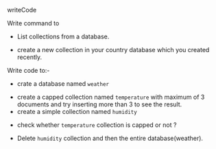 writeCode

Write command to

- List collections from a database.
<!-- show collections -->
- create a new collection in your country database which you created recently.
<!-- db.createCollection('states')-->

Write code to:-

- crate a database named `weather`
<!-- use weather -->
- create a capped collection named `temperature` with maximum of 3 documents and try inserting more than 3 to see the result.
  <!-- db.createCollection('temprature',{ capped:true, size:1024, max:3}) -->
  <!-- db.temprature.insertMany([{state:"Delhi",temprature:40},{state:"Rajasthan",temprature:43},{state:"Haryana",temprature:36}]) -->
- create a simple collection named `humidity`
<!-- db.createCollection('humidity') -->
- check whether `temperature` collection is capped or not ?
<!-- db.temprature.isCapped() -->
- Delete `humidity` collection and then the entire database(weather).
  <!-- db.humidity.drop() -->
  <!-- db.dropDatabase() -->
